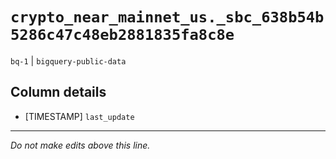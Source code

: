 # `crypto_near_mainnet_us._sbc_638b54b5286c47c48eb2881835fa8c8e`
`bq-1` | `bigquery-public-data`

## Column details
* [TIMESTAMP] `last_update`

-------------------------------------------------------------------------------
*Do not make edits above this line.*
